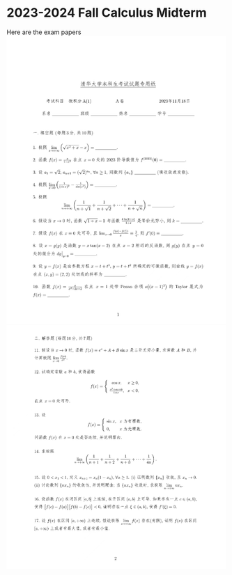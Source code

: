 # 2023-2024 Fall Calculus Midterm

Here are the exam papers
![Pict1](/../../Images/Calculus/2023-2024_Fall_Midterm_1.png)
![Pict2](/../../Images/Calculus/2023-2024_Fall_Midterm_2.png)
